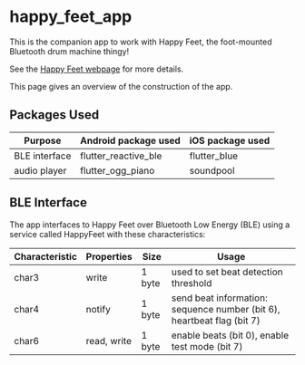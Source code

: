 # happy_feet_app

This is the companion app to work with Happy Feet, the foot-mounted Bluetooth drum machine thingy!

See the [Happy Feet webpage](https://happyfeet-music.com) for more details.

This page gives an overview of the construction of the app.

## Packages Used
| Purpose  | Android package used | iOS package used |
|----------|----------------------|------------------|
| BLE interface | flutter_reactive_ble | flutter_blue |
| audio player  | flutter_ogg_piano | soundpool |

## BLE Interface

The app interfaces to Happy Feet over Bluetooth Low Energy (BLE) using a service called HappyFeet with these characteristics:

| Characteristic | Properties | Size | Usage |
|----------------|------------|------|-------|
| char3 | write | 1 byte | used to set beat detection threshold |
| char4 | notify | 1 byte | send beat information: sequence number (bit 6), heartbeat flag (bit 7) |
| char6 | read, write | 1 byte | enable beats (bit 0), enable test mode (bit 7) |

